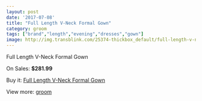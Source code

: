 ```yaml
---
layout: post
date: '2017-07-08'
title: "Full Length V-Neck Formal Gown"
category: groom
tags: ["brand","length","evening","dresses","gown"]
image: http://img.transblink.com/25374-thickbox_default/full-length-v-neck-formal-gown.jpg
---
```

Full Length V-Neck Formal Gown

On Sales: **$281.99**
<a href="https://www.transblink.com/en/groom/7996-full-length-v-neck-formal-gown.html"><amp-img layout="responsive" width="600" height="600" src="//img.transblink.com/25374-thickbox_default/full-length-v-neck-formal-gown.jpg" alt="Full Length V-Neck Formal Gown 0" /></a>
<a href="https://www.transblink.com/en/groom/7996-full-length-v-neck-formal-gown.html"><amp-img layout="responsive" width="600" height="600" src="//img.transblink.com/25376-thickbox_default/full-length-v-neck-formal-gown.jpg" alt="Full Length V-Neck Formal Gown 1" /></a>
<a href="https://www.transblink.com/en/groom/7996-full-length-v-neck-formal-gown.html"><amp-img layout="responsive" width="600" height="600" src="//img.transblink.com/25375-thickbox_default/full-length-v-neck-formal-gown.jpg" alt="Full Length V-Neck Formal Gown 2" /></a>

Buy it: [Full Length V-Neck Formal Gown](https://www.transblink.com/en/groom/7996-full-length-v-neck-formal-gown.html "Full Length V-Neck Formal Gown")

View more: [groom](https://www.transblink.com/en/61-groom "groom")